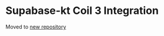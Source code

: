 # Supabase-kt Coil 3 Integration

Moved to [new repository](https://github.com/supabase-community/supabase-kt-plugins/Coil3Integration)